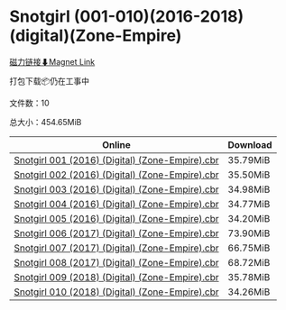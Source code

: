 # Snotgirl (001-010)(2016-2018)(digital)(Zone-Empire)

[磁力链接⬇Magnet Link](magnet:?xt=urn:btih:8e3c4e8a9e206f756dc82669052a668210898b6b&dn=Snotgirl%20%28001-010%29%282016-2018%29%28digital%29%28Zone-Empire%29)

打包下载📦仍在工事中

文件数：10

总大小：454.65MiB

Online | Download
--- | ---
[Snotgirl 001 (2016) (Digital) (Zone-Empire).cbr](https://github.com/alicewish/markdown/blob/master/comic/Snotgirl-001-2016-Digital-Zone-Empire-cbr.md) | 35.79MiB
[Snotgirl 002 (2016) (Digital) (Zone-Empire).cbr](https://github.com/alicewish/markdown/blob/master/comic/Snotgirl-002-2016-Digital-Zone-Empire-cbr.md) | 35.50MiB
[Snotgirl 003 (2016) (Digital) (Zone-Empire).cbr](https://github.com/alicewish/markdown/blob/master/comic/Snotgirl-003-2016-Digital-Zone-Empire-cbr.md) | 34.98MiB
[Snotgirl 004 (2016) (Digital) (Zone-Empire).cbr](https://github.com/alicewish/markdown/blob/master/comic/Snotgirl-004-2016-Digital-Zone-Empire-cbr.md) | 34.77MiB
[Snotgirl 005 (2016) (Digital) (Zone-Empire).cbr](https://github.com/alicewish/markdown/blob/master/comic/Snotgirl-005-2016-Digital-Zone-Empire-cbr.md) | 34.20MiB
[Snotgirl 006 (2017) (Digital) (Zone-Empire).cbr](https://github.com/alicewish/markdown/blob/master/comic/Snotgirl-006-2017-Digital-Zone-Empire-cbr.md) | 73.90MiB
[Snotgirl 007 (2017) (Digital) (Zone-Empire).cbr](https://github.com/alicewish/markdown/blob/master/comic/Snotgirl-007-2017-Digital-Zone-Empire-cbr.md) | 66.75MiB
[Snotgirl 008 (2017) (Digital) (Zone-Empire).cbr](https://github.com/alicewish/markdown/blob/master/comic/Snotgirl-008-2017-Digital-Zone-Empire-cbr.md) | 68.72MiB
[Snotgirl 009 (2018) (Digital) (Zone-Empire).cbr](https://github.com/alicewish/markdown/blob/master/comic/Snotgirl-009-2018-Digital-Zone-Empire-cbr.md) | 35.78MiB
[Snotgirl 010 (2018) (Digital) (Zone-Empire).cbr](https://github.com/alicewish/markdown/blob/master/comic/Snotgirl-010-2018-Digital-Zone-Empire-cbr.md) | 34.26MiB
